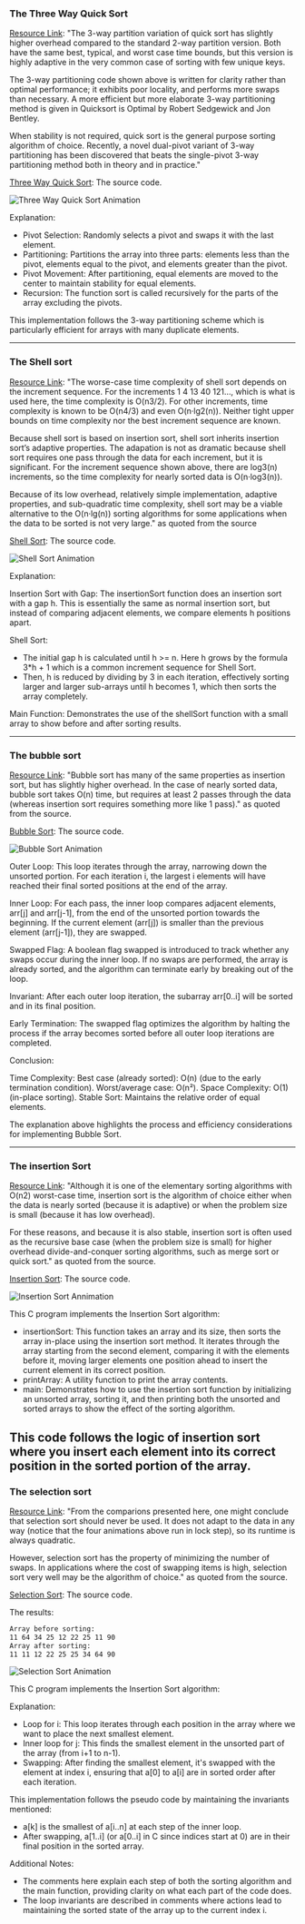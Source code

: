 ### The Three Way Quick Sort
[Resource Link](https://www.toptal.com/developers/sorting-algorithms/quick-sort-3-way): "The 3-way partition variation of quick sort has slightly higher overhead compared to the standard 2-way partition version. Both have the same best, typical, and worst case time bounds, but this version is highly adaptive in the very common case of sorting with few unique keys.

The 3-way partitioning code shown above is written for clarity rather than optimal performance; it exhibits poor locality, and performs more swaps than necessary. A more efficient but more elaborate 3-way partitioning method is given in Quicksort is Optimal by Robert Sedgewick and Jon Bentley.

When stability is not required, quick sort is the general purpose sorting algorithm of choice. Recently, a novel dual-pivot variant of 3-way partitioning has been discovered that beats the single-pivot 3-way partitioning method both in theory and in practice."

[Three Way Quick Sort](./quick3-sort.c): The source code.

![Three Way Quick Sort Animation](./animators/quick3-sort.gif)

Explanation:

- Pivot Selection: Randomly selects a pivot and swaps it with the last element.
- Partitioning: Partitions the array into three parts: elements less than the pivot, elements equal to the pivot, and elements greater than the pivot.
- Pivot Movement: After partitioning, equal elements are moved to the center to maintain stability for equal elements.
- Recursion: The function sort is called recursively for the parts of the array excluding the pivots.

This implementation follows the 3-way partitioning scheme which is particularly efficient for arrays with many duplicate elements. 

---


### The Shell sort
[Resource Link](https://www.toptal.com/developers/sorting-algorithms/shell-sort): "The worse-case time complexity of shell sort depends on the increment sequence. For the increments 1 4 13 40 121…, which is what is used here, the time complexity is O(n3/2). For other increments, time complexity is known to be O(n4/3) and even O(n·lg2(n)). Neither tight upper bounds on time complexity nor the best increment sequence are known.

Because shell sort is based on insertion sort, shell sort inherits insertion sort’s adaptive properties. The adapation is not as dramatic because shell sort requires one pass through the data for each increment, but it is significant. For the increment sequence shown above, there are log3(n) increments, so the time complexity for nearly sorted data is O(n·log3(n)).

Because of its low overhead, relatively simple implementation, adaptive properties, and sub-quadratic time complexity, shell sort may be a viable alternative to the O(n·lg(n)) sorting algorithms for some applications when the data to be sorted is not very large."  as quoted from the source

[Shell Sort](./shell.c): The source code.

![Shell Sort Animation](./animators/shell_sort.gif)

Explanation:

Insertion Sort with Gap: The insertionSort function does an insertion sort with a gap h. This is essentially the same as normal insertion sort, but instead of comparing adjacent elements, we compare elements h positions apart.

Shell Sort: 
- The initial gap h is calculated until h >= n. Here h grows by the formula 3*h + 1 which is a common increment sequence for Shell Sort.
- Then, h is reduced by dividing by 3 in each iteration, effectively sorting larger and larger sub-arrays until h becomes 1, which then sorts the array completely.

Main Function: Demonstrates the use of the shellSort function with a small array to show before and after sorting results.



---
### The bubble sort

[Resource Link](https://www.toptal.com/developers/sorting-algorithms/bubble-sort): "Bubble sort has many of the same properties as insertion sort, but has slightly higher overhead. In the case of nearly sorted data, bubble sort takes O(n) time, but requires at least 2 passes through the data (whereas insertion sort requires something more like 1 pass)." as quoted from the source.

[Bubble Sort](bubble-sort.c):  The source code.  

![Bubble Sort Animation](./animators/bubble_sort.gif)

Outer Loop:
        This loop iterates through the array, narrowing down the unsorted portion. For each iteration i, the largest i elements will have reached their final sorted positions at the end of the array.

Inner Loop:
        For each pass, the inner loop compares adjacent elements, arr[j] and arr[j-1], from the end of the unsorted portion towards the beginning.
        If the current element (arr[j]) is smaller than the previous element (arr[j-1]), they are swapped.

Swapped Flag:
        A boolean flag swapped is introduced to track whether any swaps occur during the inner loop.
        If no swaps are performed, the array is already sorted, and the algorithm can terminate early by breaking out of the loop.

Invariant:
        After each outer loop iteration, the subarray arr[0..i] will be sorted and in its final position.

Early Termination:
        The swapped flag optimizes the algorithm by halting the process if the array becomes sorted before all outer loop iterations are completed.

Conclusion:

Time Complexity:
        Best case (already sorted): O(n) (due to the early termination condition).
        Worst/average case: O(n²).
    Space Complexity: O(1) (in-place sorting).
    Stable Sort: Maintains the relative order of equal elements.

The explanation above highlights the process and efficiency considerations for implementing Bubble Sort.

---
### The insertion Sort
[Resource Link](https://www.toptal.com/developers/sorting-algorithms/insertion-sort): 
"Although it is one of the elementary sorting algorithms with O(n2) worst-case time, insertion sort is the algorithm of choice either when the data is nearly sorted (because it is adaptive) or when the problem size is small (because it has low overhead).

For these reasons, and because it is also stable, insertion sort is often used as the recursive base case (when the problem size is small) for higher overhead divide-and-conquer sorting algorithms, such as merge sort or quick sort." as quoted from the source.  

[Insertion Sort](./insertion-sort.c):  The source code.  

![Insertion Sort Annimation](./animators/insertion_sort.gif)  


This C program implements the Insertion Sort algorithm:

- insertionSort: This function takes an array and its size, then sorts the array in-place using the insertion sort method. It iterates through the array starting from the second element, comparing it with the elements before it, moving larger elements one position ahead to insert the current element in its correct position.  
- printArray: A utility function to print the array contents.  
- main: Demonstrates how to use the insertion sort function by initializing an unsorted array, sorting it, and then printing both the unsorted and sorted arrays to show the effect of the sorting algorithm.  


This code follows the logic of insertion sort where you insert each element into its correct position in the sorted portion of the array.
---
### The selection sort
[Resource Link](https://www.toptal.com/developers/sorting-algorithms/selection-sort): "From the comparions presented here, one might conclude that selection sort should never be used. It does not adapt to the data in any way (notice that the four animations above run in lock step), so its runtime is always quadratic.  

However, selection sort has the property of minimizing the number of swaps. In applications where the cost of swapping items is high, selection sort very well may be the algorithm of choice."  as quoted from the source. 

[Selection Sort](./selection.c):  The source code.

The results:
```bash
Array before sorting:
11 64 34 25 12 22 25 11 90
Array after sorting:
11 11 12 22 25 25 34 64 90
```
![Selection Sort Animation](./animators/selection_sort.gif)

This C program implements the Insertion Sort algorithm:

Explanation:

- Loop for i: This loop iterates through each position in the array where we want to place the next smallest element.
- Inner loop for j: This finds the smallest element in the unsorted part of the array (from i+1 to n-1).
- Swapping: After finding the smallest element, it's swapped with the element at index i, ensuring that a[0] to a[i] are in sorted order after each iteration.


This implementation follows the pseudo code by maintaining the invariants mentioned:

- a[k] is the smallest of a[i..n] at each step of the inner loop.
- After swapping, a[1..i] (or a[0..i] in C since indices start at 0) are in their final position in the sorted array.

Additional Notes:

- The comments here explain each step of both the sorting algorithm and the main function, providing clarity on what each part of the code does.
- The loop invariants are described in comments where actions lead to maintaining the sorted state of the array up to the current index i.



